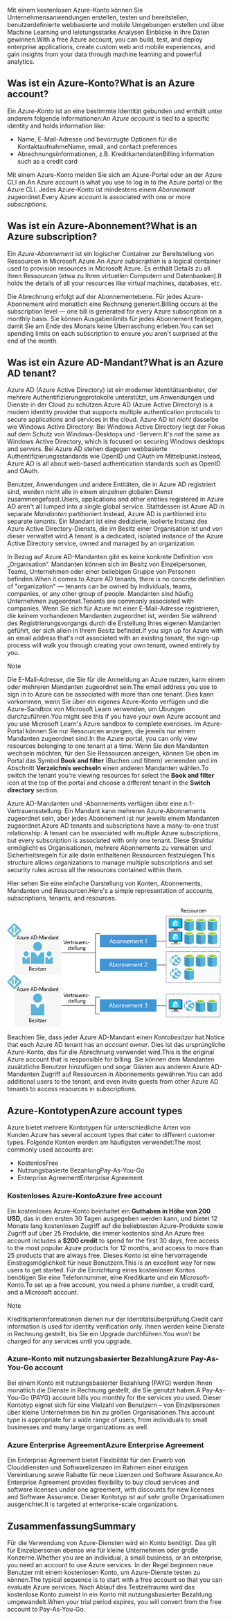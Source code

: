 <span data-ttu-id="09381-101">Mit einem kostenlosen Azure-Konto können Sie Unternehmensanwendungen erstellen, testen und bereitstellen, benutzerdefinierte webbasierte und mobile Umgebungen erstellen und über Machine Learning und leistungsstarke Analysen Einblicke in Ihre Daten gewinnen.</span><span class="sxs-lookup"><span data-stu-id="09381-101">With a free Azure account, you can build, test, and deploy enterprise applications, create custom web and mobile experiences, and gain insights from your data through machine learning and powerful analytics.</span></span>

## <a name="what-is-an-azure-account"></a><span data-ttu-id="09381-102">Was ist ein Azure-Konto?</span><span class="sxs-lookup"><span data-stu-id="09381-102">What is an Azure account?</span></span>

<span data-ttu-id="09381-103">Ein _Azure-Konto_ ist an eine bestimmte Identität gebunden und enthält unter anderem folgende Informationen:</span><span class="sxs-lookup"><span data-stu-id="09381-103">An _Azure account_ is tied to a specific identity and holds information like:</span></span>

- <span data-ttu-id="09381-104">Name, E-Mail-Adresse und bevorzugte Optionen für die Kontaktaufnahme</span><span class="sxs-lookup"><span data-stu-id="09381-104">Name, email, and contact preferences</span></span>
- <span data-ttu-id="09381-105">Abrechnungsinformationen, z.B. Kreditkartendaten</span><span class="sxs-lookup"><span data-stu-id="09381-105">Billing information such as a credit card</span></span>

<span data-ttu-id="09381-106">Mit einem Azure-Konto melden Sie sich am Azure-Portal oder an der Azure CLI an.</span><span class="sxs-lookup"><span data-stu-id="09381-106">An Azure account is what you use to log in to the Azure portal or the Azure CLI.</span></span> <span data-ttu-id="09381-107">Jedes Azure-Konto ist mindestens einem _Abonnement_ zugeordnet.</span><span class="sxs-lookup"><span data-stu-id="09381-107">Every Azure account is associated with one or more  _subscriptions_.</span></span>

## <a name="what-is-an-azure-subscription"></a><span data-ttu-id="09381-108">Was ist ein Azure-Abonnement?</span><span class="sxs-lookup"><span data-stu-id="09381-108">What is an Azure subscription?</span></span>

<span data-ttu-id="09381-109">Ein _Azure-Abonnement_ ist ein logischer Container zur Bereitstellung von Ressourcen in Microsoft Azure.</span><span class="sxs-lookup"><span data-stu-id="09381-109">An _Azure subscription_ is a logical container used to provision resources in Microsoft Azure.</span></span> <span data-ttu-id="09381-110">Es enthält Details zu all Ihren Ressourcen (etwa zu Ihren virtuellen Computern und Datenbanken).</span><span class="sxs-lookup"><span data-stu-id="09381-110">It holds the details of all your resources like virtual machines, databases, etc.</span></span>

<span data-ttu-id="09381-111">Die Abrechnung erfolgt auf der Abonnementebene. Für jedes Azure-Abonnement wird monatlich eine Rechnung generiert.</span><span class="sxs-lookup"><span data-stu-id="09381-111">Billing occurs at the subscription level &mdash; one bill is generated for every Azure subscription on a monthly basis.</span></span> <span data-ttu-id="09381-112">Sie können Ausgabenlimits für jedes Abonnement festlegen, damit Sie am Ende des Monats keine Überraschung erleben.</span><span class="sxs-lookup"><span data-stu-id="09381-112">You can set spending limits on each subscription to ensure you aren't surprised at the end of the month.</span></span>

## <a name="what-is-an-azure-ad-tenant"></a><span data-ttu-id="09381-113">Was ist ein Azure AD-Mandant?</span><span class="sxs-lookup"><span data-stu-id="09381-113">What is an Azure AD tenant?</span></span>

<span data-ttu-id="09381-114">Azure AD (Azure Active Directory) ist ein moderner Identitätsanbieter, der mehrere Authentifizierungsprotokolle unterstützt, um Anwendungen und Dienste in der Cloud zu schützen.</span><span class="sxs-lookup"><span data-stu-id="09381-114">Azure AD (Azure Active Directory) is a modern identity provider that supports multiple authentication protocols to secure applications and services in the cloud.</span></span> <span data-ttu-id="09381-115">Azure AD ist _nicht_ dasselbe wie Windows Active Directory: Bei Windows Active Directory liegt der Fokus auf dem Schutz von Windows-Desktops und -Servern.</span><span class="sxs-lookup"><span data-stu-id="09381-115">It's _not_ the same as Windows Active Directory, which is focused on securing Windows desktops and servers.</span></span> <span data-ttu-id="09381-116">Bei Azure AD stehen dagegen webbasierte Authentifizierungsstandards wie OpenID und OAuth im Mittelpunkt.</span><span class="sxs-lookup"><span data-stu-id="09381-116">Instead, Azure AD is all about web-based authentication standards such as OpenID and OAuth.</span></span>

<span data-ttu-id="09381-117">Benutzer, Anwendungen und andere Entitäten, die in Azure AD registriert sind, werden nicht alle in einem einzelnen globalen Dienst zusammengefasst.</span><span class="sxs-lookup"><span data-stu-id="09381-117">Users, applications and other entities registered in Azure AD aren't all lumped into a single global service.</span></span> <span data-ttu-id="09381-118">Stattdessen ist Azure AD in separate _Mandanten_ partitioniert.</span><span class="sxs-lookup"><span data-stu-id="09381-118">Instead, Azure AD is partitioned into separate _tenants_.</span></span> <span data-ttu-id="09381-119">Ein Mandant ist eine dedizierte, isolierte Instanz des Azure Active Directory-Diensts, die im Besitz einer Organisation ist und von dieser verwaltet wird.</span><span class="sxs-lookup"><span data-stu-id="09381-119">A tenant is a dedicated, isolated instance of the Azure Active Directory service, owned and managed by an organization.</span></span>

<span data-ttu-id="09381-120">In Bezug auf Azure AD-Mandanten gibt es keine konkrete Definition von „Organisation“. Mandanten können sich im Besitz von Einzelpersonen, Teams, Unternehmen oder einer beliebigen Gruppe von Personen befinden.</span><span class="sxs-lookup"><span data-stu-id="09381-120">When it comes to Azure AD tenants, there is no concrete definition of "organization" &mdash; tenants can be owned by individuals, teams, companies, or any other group of people.</span></span> <span data-ttu-id="09381-121">Mandanten sind häufig Unternehmen zugeordnet.</span><span class="sxs-lookup"><span data-stu-id="09381-121">Tenants are commonly associated with companies.</span></span> <span data-ttu-id="09381-122">Wenn Sie sich für Azure mit einer E-Mail-Adresse registrieren, die keinem vorhandenen Mandanten zugeordnet ist, werden Sie während des Registrierungsvorgangs durch die Erstellung Ihres eigenen Mandanten geführt, der sich allein in Ihrem Besitz befindet.</span><span class="sxs-lookup"><span data-stu-id="09381-122">If you sign up for Azure with an email address that's not associated with an existing tenant, the sign-up process will walk you through creating your own tenant, owned entirely by you.</span></span>

> [!NOTE]
> <span data-ttu-id="09381-123">Die E-Mail-Adresse, die Sie für die Anmeldung an Azure nutzen, kann einem oder mehreren Mandanten zugeordnet sein.</span><span class="sxs-lookup"><span data-stu-id="09381-123">The email address you use to sign in to Azure can be associated with more than one tenant.</span></span> <span data-ttu-id="09381-124">Dies kann vorkommen, wenn Sie über ein eigenes Azure-Konto verfügen und die Azure-Sandbox von Microsoft Learn verwenden, um Übungen durchzuführen.</span><span class="sxs-lookup"><span data-stu-id="09381-124">You might see this if you have your own Azure account and you use Microsoft Learn's Azure sandbox to complete exercises.</span></span> <span data-ttu-id="09381-125">Im Azure-Portal können Sie nur Ressourcen anzeigen, die jeweils nur einem Mandanten zugeordnet sind.</span><span class="sxs-lookup"><span data-stu-id="09381-125">In the Azure portal, you can only view resources belonging to one tenant at a time.</span></span> <span data-ttu-id="09381-126">Wenn Sie den Mandanten wechseln möchten, für den Sie Ressourcen anzeigen, können Sie oben im Portal das Symbol **Book and filter** (Buchen und filtern) verwenden und im Abschnitt **Verzeichnis wechseln** einen anderen Mandanten wählen.</span><span class="sxs-lookup"><span data-stu-id="09381-126">To switch the tenant you're viewing resources for select the **Book and filter** icon at the top of the portal and choose a different tenant in the **Switch directory** section.</span></span>

<span data-ttu-id="09381-127">Azure AD-Mandanten und -Abonnements verfügen über eine n:1-Vertrauensstellung: Ein Mandant kann mehreren Azure-Abonnements zugeordnet sein, aber jedes Abonnement ist nur jeweils einem Mandanten zugeordnet.</span><span class="sxs-lookup"><span data-stu-id="09381-127">Azure AD tenants and subscriptions have a many-to-one trust relationship: A tenant can be associated with multiple Azure subscriptions, but every subscription is associated with only one tenant.</span></span> <span data-ttu-id="09381-128">Diese Struktur ermöglicht es Organisationen, mehrere Abonnements zu verwalten und Sicherheitsregeln für alle darin enthaltenen Ressourcen festzulegen.</span><span class="sxs-lookup"><span data-stu-id="09381-128">This structure allows organizations to manage multiple subscriptions and set security rules across all the resources contained within them.</span></span>

<span data-ttu-id="09381-129">Hier sehen Sie eine einfache Darstellung von Konten, Abonnements, Mandanten und Ressourcen.</span><span class="sxs-lookup"><span data-stu-id="09381-129">Here's a simple representation of accounts, subscriptions, tenants, and resources.</span></span>

![Diagramm des Zusammenwirkens von Konten, Mandanten, Abonnements und Ressourcen](../media/3-azure-ad-tenant.png)

<span data-ttu-id="09381-131">Beachten Sie, dass jeder Azure AD-Mandant einen _Kontobesitzer_ hat.</span><span class="sxs-lookup"><span data-stu-id="09381-131">Notice that each Azure AD tenant has an _account owner_.</span></span> <span data-ttu-id="09381-132">Dies ist das ursprüngliche Azure-Konto, das für die Abrechnung verwendet wird.</span><span class="sxs-lookup"><span data-stu-id="09381-132">This is the original Azure account that is responsible for billing.</span></span> <span data-ttu-id="09381-133">Sie können dem Mandanten zusätzliche Benutzer hinzufügen und sogar Gästen aus anderen Azure AD-Mandanten Zugriff auf Ressourcen in Abonnements gewähren.</span><span class="sxs-lookup"><span data-stu-id="09381-133">You can add additional users to the tenant, and even invite guests from other Azure AD tenants to access resources in subscriptions.</span></span>

## <a name="azure-account-types"></a><span data-ttu-id="09381-134">Azure-Kontotypen</span><span class="sxs-lookup"><span data-stu-id="09381-134">Azure account types</span></span>

<span data-ttu-id="09381-135">Azure bietet mehrere Kontotypen für unterschiedliche Arten von Kunden.</span><span class="sxs-lookup"><span data-stu-id="09381-135">Azure has several account types that cater to different customer types.</span></span> <span data-ttu-id="09381-136">Folgende Konten werden am häufigsten verwendet:</span><span class="sxs-lookup"><span data-stu-id="09381-136">The most commonly used accounts are:</span></span>

- <span data-ttu-id="09381-137">Kostenlos</span><span class="sxs-lookup"><span data-stu-id="09381-137">Free</span></span>
- <span data-ttu-id="09381-138">Nutzungsbasierte Bezahlung</span><span class="sxs-lookup"><span data-stu-id="09381-138">Pay-As-You-Go</span></span>
- <span data-ttu-id="09381-139">Enterprise Agreement</span><span class="sxs-lookup"><span data-stu-id="09381-139">Enterprise Agreement</span></span>

### <a name="azure-free-account"></a><span data-ttu-id="09381-140">Kostenloses Azure-Konto</span><span class="sxs-lookup"><span data-stu-id="09381-140">Azure free account</span></span>

<span data-ttu-id="09381-141">Ein kostenloses Azure-Konto beinhaltet ein **Guthaben in Höhe von 200 USD**, das in den ersten 30 Tagen ausgegeben werden kann, und bietet 12 Monate lang kostenlosen Zugriff auf die beliebtesten Azure-Produkte sowie Zugriff auf über 25 Produkte, die immer kostenlos sind.</span><span class="sxs-lookup"><span data-stu-id="09381-141">An Azure free account includes a **$200 credit** to spend for the first 30 days, free access to the most popular Azure products for 12 months, and access to more than 25 products that are always free.</span></span> <span data-ttu-id="09381-142">Dieses Konto ist eine hervorragende Einstiegsmöglichkeit für neue Benutzern.</span><span class="sxs-lookup"><span data-stu-id="09381-142">This is an excellent way for new users to get started.</span></span> <span data-ttu-id="09381-143">Für die Einrichtung eines kostenlosen Kontos benötigen Sie eine Telefonnummer, eine Kreditkarte und ein Microsoft-Konto.</span><span class="sxs-lookup"><span data-stu-id="09381-143">To set up a free account, you need a phone number, a credit card, and a Microsoft account.</span></span>

> [!NOTE]
> <span data-ttu-id="09381-144">Kreditkarteninformationen dienen nur der Identitätsüberprüfung.</span><span class="sxs-lookup"><span data-stu-id="09381-144">Credit card information is used for identity verification only.</span></span> <span data-ttu-id="09381-145">Ihnen werden keine Dienste in Rechnung gestellt, bis Sie ein Upgrade durchführen.</span><span class="sxs-lookup"><span data-stu-id="09381-145">You won’t be charged for any services until you upgrade.</span></span>

### <a name="azure-pay-as-you-go-account"></a><span data-ttu-id="09381-146">Azure-Konto mit nutzungsbasierter Bezahlung</span><span class="sxs-lookup"><span data-stu-id="09381-146">Azure Pay-As-You-Go account</span></span>

<span data-ttu-id="09381-147">Bei einem Konto mit nutzungsbasierter Bezahlung (PAYG) werden Ihnen monatlich die Dienste in Rechnung gestellt, die Sie genutzt haben.</span><span class="sxs-lookup"><span data-stu-id="09381-147">A Pay-As-You-Go (PAYG) account bills you monthly for the services you used.</span></span> <span data-ttu-id="09381-148">Dieser Kontotyp eignet sich für eine Vielzahl von Benutzern – von Einzelpersonen über kleine Unternehmen bis hin zu großen Organisationen.</span><span class="sxs-lookup"><span data-stu-id="09381-148">This account type is appropriate for a wide range of users, from individuals to small businesses and many large organizations as well.</span></span>

### <a name="azure-enterprise-agreement"></a><span data-ttu-id="09381-149">Azure Enterprise Agreement</span><span class="sxs-lookup"><span data-stu-id="09381-149">Azure Enterprise Agreement</span></span>

<span data-ttu-id="09381-150">Ein Enterprise Agreement bietet Flexibilität für den Erwerb von Clouddiensten und Softwarelizenzen im Rahmen einer einzigen Vereinbarung sowie Rabatte für neue Lizenzen und Software Assurance.</span><span class="sxs-lookup"><span data-stu-id="09381-150">An Enterprise Agreement provides flexibility to buy cloud services and software licenses under one agreement, with discounts for new licenses and Software Assurance.</span></span> <span data-ttu-id="09381-151">Dieser Kontotyp ist auf sehr große Organisationen ausgerichtet.</span><span class="sxs-lookup"><span data-stu-id="09381-151">It is targeted at enterprise-scale organizations.</span></span>

## <a name="summary"></a><span data-ttu-id="09381-152">Zusammenfassung</span><span class="sxs-lookup"><span data-stu-id="09381-152">Summary</span></span>

<span data-ttu-id="09381-153">Für die Verwendung von Azure-Diensten wird ein Konto benötigt. Das gilt für Einzelpersonen ebenso wie für kleine Unternehmen oder große Konzerne.</span><span class="sxs-lookup"><span data-stu-id="09381-153">Whether you are an individual, a small business, or an enterprise, you need an account to use Azure services.</span></span> <span data-ttu-id="09381-154">In der Regel beginnen neue Benutzer mit einem kostenlosen Konto, um Azure-Dienste testen zu können.</span><span class="sxs-lookup"><span data-stu-id="09381-154">The typical sequence is to start with a free account so that you can evaluate Azure services.</span></span> <span data-ttu-id="09381-155">Nach Ablauf des Testzeitraums wird das kostenlose Konto zumeist in ein Konto mit nutzungsbasierter Bezahlung umgewandelt.</span><span class="sxs-lookup"><span data-stu-id="09381-155">When your trial period expires, you will convert from the free account to Pay-As-You-Go.</span></span>